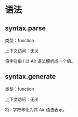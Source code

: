 # 语法

## syntax.parse

类型：function

上下文访问：无关

将字符串 i 以 Air 语法解析成一个值。

## syntax.generate

类型：function

上下文访问：无关

将 i 字符串化为其 Air 语法表示。
